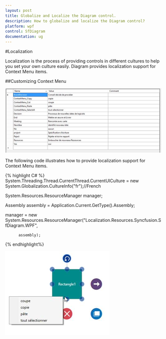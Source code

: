 ```yaml
---
layout: post
title: Globalize and Localize the Diagram control.
description: How to globalize and localize the Diagram control?
platform: wpf
control: SfDiagram
documentation: ug
---
```


#Localization

Localization is the process of providing controls in different cultures to help you set your own culture easily. Diagram provides localization support for Context Menu items.

##Customizing Context Menu

![](Localization_images/Localization_img1.jpeg)

The following code illustrates how to provide localization support for Context Menu items.


{% highlight C# %}
System.Threading.Thread.CurrentThread.CurrentUICulture = new System.Globalization.CultureInfo("fr");//French

System.Resources.ResourceManager manager;

Assembly assembly = Application.Current.GetType().Assembly;

manager = new System.Resources.ResourceManager("Localization.Resources.Syncfusion.SfDiagram.WPF", 

          assembly);

{% endhighlight%}

![](Localization_images/Localization_img2.jpeg)

